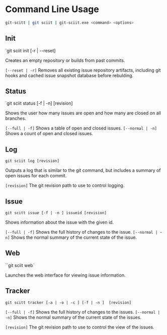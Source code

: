 # Command Line Usage

```bash
git-scitt | git sciit | git-sciit.exe <command> <options>
```

## Init

`git sciit init [-r | --reset]

Creates an empty repository or builds from past commits.

`[--reset | -r]` Removes all existing issue repository artifacts, including git hooks and cached issue snapshot database before rebulding.

## Status

`git sciit status [-f | -n] [revision]

Shows the user how many issues are open and how many are closed on all branches.

`[--full | -f]` Shows a table of open and closed issues.
`[--normal | -n]` Shows a count of open and closed issues.

## Log

`git sciit log [revision]`

Outputs a log that is similar to the git command, but includes a summary of open issues for each commit.

`[revision]` The git revision path to use to control logging.

## Issue

`git scitt issue [-f | -n ] issueid [revision]`

Shows information about the issue with the given id.

`[--full | -f]` Shows the full history of changes to the issue.
`[--normal | -n]` Shows the normal summary of the current state of the issue.

## Web

``git sciit web`

Launches the web interface for viewing issue information.

## Tracker

`git scitt tracker [-a | -o | -c ] [-f | -n ]  [revision]`

`[--full | -f]` Shows the full history of changes to the issues.
`[--normal | -n]` Shows the normal summary of the current state of the issues.

`[revision]` The git revision path to use to control the view of the issues.

